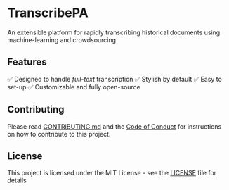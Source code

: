 # TranscribePA
An extensible platform for rapidly transcribing historical documents using machine-learning and crowdsourcing.

## Features

✅ Designed to handle *full-text* transcription
✅ Stylish by default 
✅ Easy to set-up
✅ Customizable and fully open-source

## Contributing

Please read [CONTRIBUTING.md](CONTRIBUTING.md) and the [Code of Conduct](CODE_OF_CONDUCT.md) for instructions on how to contribute to this project.

## License

This project is licensed under the MIT License - see the [LICENSE](LICENSE) file for details
